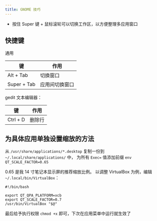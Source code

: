 ```yaml
---
title: GNOME 技巧
---
```


- 按住 Super 键 + 鼠标滚轮可以切换工作区，以方便整理多应用窗口

## 快捷键

通用

| 键          | 作用           |
| ----------- | -------------- |
| Alt + Tab   | 切换窗口       |
| Super + Tab | 应用间切换窗口 |

gedit 文本编辑器：

| 键       | 作用   |
| -------- | ------ |
| Ctrl + D | 删除行 |

## 为具体应用单独设置缩放的方法

从 `/usr/share/applications/*.desktop` 复制一份到 `~/.local/share/applications/` 中，
为所有 `Exec=` 值添加前缀 `env QT_SCALE_FACTOR=0.65`

0.65 是我 14 寸笔记本显示屏的推荐缩放比例。
以调整 VirtualBox 为例，编辑 `~/.local/bin/VirtualBox`：

```shell
#!/bin/bash

export QT_QPA_PLATFORM=xcb
export QT_SCALE_FACTOR=0.7
/usr/bin/VirtualBox "$@"
```

最后给予执行权限 `chmod +x` 即可，下次在应用菜单中运行就生效了
